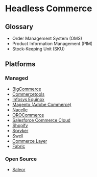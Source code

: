 # Headless Commerce

## Glossary

- Order Management System (OMS)
- Product Information Management (PIM)
- Stock-Keeping Unit (SKU)

## Platforms

### Managed

- [BigCommerce](https://bigcommerce.com)
- [Commercetools](https://commercetools.com)
- [Infosys Equinox](https://infosysequinox.com)
- [Magento (Adobe Commerce)](https://magento.com)
- [Nacelle](https://nacelle.com)
- [OROCommerce](https://oroinc.com/b2b-ecommerce)
- [Salesforce Commerce Cloud](https://salesforce.com/products/commerce/)
- [Shopify](https://shopify.com)
- [Spryker](https://spryker.com)
- [Swell](https://swell.is)
- [Commerce Layer](/commercelayer.md)
- [Fabric](/fabric.md)

### Open Source

- [Saleor](https://saleor.io)

<!--
https://github.com/spree/spree
https://vtex.com/br-pt/headless-commerce

https://github.com/search?q=Headless+Commerce&type=repositories&s=stars&o=desc
https://github.com/netlify/gocommerce
-->
